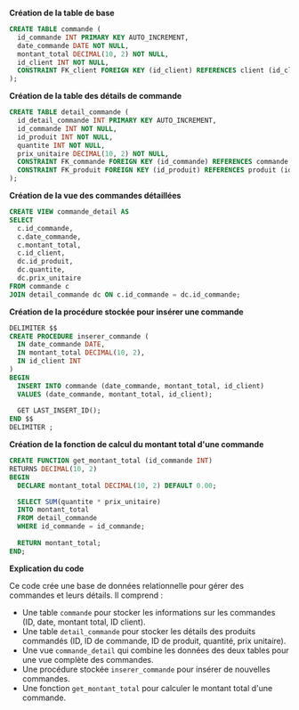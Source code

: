 **Création de la table de base**

```sql
CREATE TABLE commande (
  id_commande INT PRIMARY KEY AUTO_INCREMENT,
  date_commande DATE NOT NULL,
  montant_total DECIMAL(10, 2) NOT NULL,
  id_client INT NOT NULL,
  CONSTRAINT FK_client FOREIGN KEY (id_client) REFERENCES client (id_client)
);
```

**Création de la table des détails de commande**

```sql
CREATE TABLE detail_commande (
  id_detail_commande INT PRIMARY KEY AUTO_INCREMENT,
  id_commande INT NOT NULL,
  id_produit INT NOT NULL,
  quantite INT NOT NULL,
  prix_unitaire DECIMAL(10, 2) NOT NULL,
  CONSTRAINT FK_commande FOREIGN KEY (id_commande) REFERENCES commande (id_commande),
  CONSTRAINT FK_produit FOREIGN KEY (id_produit) REFERENCES produit (id_produit)
);
```

**Création de la vue des commandes détaillées**

```sql
CREATE VIEW commande_detail AS
SELECT
  c.id_commande,
  c.date_commande,
  c.montant_total,
  c.id_client,
  dc.id_produit,
  dc.quantite,
  dc.prix_unitaire
FROM commande c
JOIN detail_commande dc ON c.id_commande = dc.id_commande;
```

**Création de la procédure stockée pour insérer une commande**

```sql
DELIMITER $$
CREATE PROCEDURE inserer_commande (
  IN date_commande DATE,
  IN montant_total DECIMAL(10, 2),
  IN id_client INT
)
BEGIN
  INSERT INTO commande (date_commande, montant_total, id_client)
  VALUES (date_commande, montant_total, id_client);
  
  GET LAST_INSERT_ID();
END $$
DELIMITER ;
```

**Création de la fonction de calcul du montant total d'une commande**

```sql
CREATE FUNCTION get_montant_total (id_commande INT)
RETURNS DECIMAL(10, 2)
BEGIN
  DECLARE montant_total DECIMAL(10, 2) DEFAULT 0.00;

  SELECT SUM(quantite * prix_unitaire)
  INTO montant_total
  FROM detail_commande
  WHERE id_commande = id_commande;
  
  RETURN montant_total;
END;
```

**Explication du code**

Ce code crée une base de données relationnelle pour gérer des commandes et leurs détails. Il comprend :

* Une table `commande` pour stocker les informations sur les commandes (ID, date, montant total, ID client).
* Une table `detail_commande` pour stocker les détails des produits commandés (ID, ID de commande, ID de produit, quantité, prix unitaire).
* Une vue `commande_detail` qui combine les données des deux tables pour une vue complète des commandes.
* Une procédure stockée `inserer_commande` pour insérer de nouvelles commandes.
* Une fonction `get_montant_total` pour calculer le montant total d'une commande.